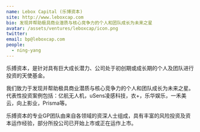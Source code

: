 ```yaml
---
name: Lebox Capital (乐博资本)
site: http://www.leboxcap.com
bio: 发现并帮助极具商业潜质与核心竞争力的个人和团队成长为未来之星
avatar: /assets/ventures/leboxcap/icon.png
twitter: 
email: bp@leboxcap.com
people:
  - ning-yang
---
```


乐搏资本，是针对具有巨大成长潜力、公司处于初创期或成长期的个人及团队进行投资的天使基金。

我们致力于发现并帮助极具商业潜质与核心竞争力的个人和团队成长为未来之星。代表性投资案例包括：亿航无人机，uSens凌感科技，衣+，乐华娱乐，一禾美云，向上影业，Prisma等。

乐搏资本的专业GP团队由来自各领域的资深人士组成，具有丰富的风险投资及资本运作经验，部分所投公司已开始上市或正在运作上市。
